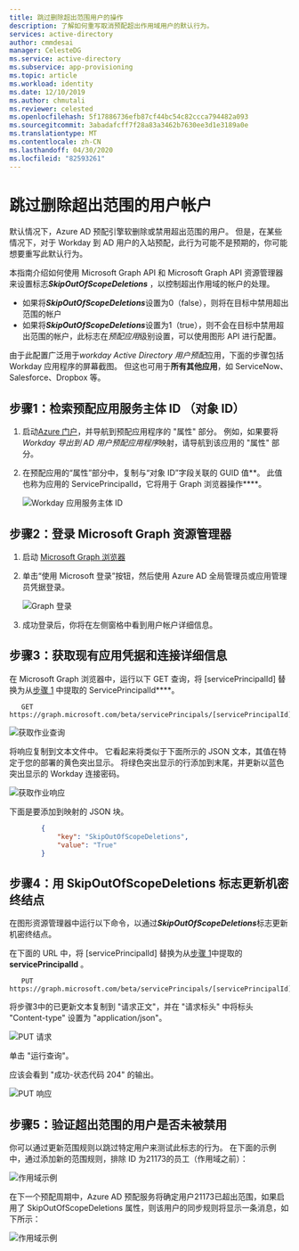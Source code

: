 ```yaml
---
title: 跳过删除超出范围用户的操作
description: 了解如何重写取消预配超出作用域用户的默认行为。
services: active-directory
author: cmmdesai
manager: CelesteDG
ms.service: active-directory
ms.subservice: app-provisioning
ms.topic: article
ms.workload: identity
ms.date: 12/10/2019
ms.author: chmutali
ms.reviewer: celested
ms.openlocfilehash: 5f17886736efb87cf44bc54c82ccca794482a093
ms.sourcegitcommit: 3abadafcff7f28a83a3462b7630ee3d1e3189a0e
ms.translationtype: MT
ms.contentlocale: zh-CN
ms.lasthandoff: 04/30/2020
ms.locfileid: "82593261"
---
```

# <a name="skip-deletion-of-user-accounts-that-go-out-of-scope"></a>跳过删除超出范围的用户帐户

默认情况下，Azure AD 预配引擎软删除或禁用超出范围的用户。 但是，在某些情况下，对于 Workday 到 AD 用户的入站预配，此行为可能不是预期的，你可能想要重写此默认行为。  

本指南介绍如何使用 Microsoft Graph API 和 Microsoft Graph API 资源管理器来设置标志***SkipOutOfScopeDeletions*** ，以控制超出作用域的帐户的处理。 
* 如果将***SkipOutOfScopeDeletions***设置为0（false），则将在目标中禁用超出范围的帐户
* 如果将***SkipOutOfScopeDeletions***设置为1（true），则不会在目标中禁用超出范围的帐户，此标志在*预配应用*级别设置，可以使用图形 API 进行配置。 

由于此配置广泛用于*workday Active Directory 用户预配*应用，下面的步骤包括 Workday 应用程序的屏幕截图。 但这也可用于**所有其他应用**，如 ServiceNow、Salesforce、Dropbox 等。

## <a name="step-1-retrieve-your-provisioning-app-service-principal-id-object-id"></a>步骤1：检索预配应用服务主体 ID （对象 ID）

1. 启动[Azure 门户](https://portal.azure.com)，并导航到预配应用程序的 "属性" 部分。 例如，如果要将*Workday 导出到 AD 用户预配应用程序*映射，请导航到该应用的 "属性" 部分。 
1. 在预配应用的“属性”部分中，复制与“对象 ID”字段关联的 GUID 值**。 此值也称为应用的 ServicePrincipalId，它将用于 Graph 浏览器操作****。

   ![Workday 应用服务主体 ID](./media/skip-out-of-scope-deletions/wd_export_01.png)

## <a name="step-2-sign-into-microsoft-graph-explorer"></a>步骤2：登录 Microsoft Graph 资源管理器

1. 启动 [Microsoft Graph 浏览器](https://developer.microsoft.com/graph/graph-explorer)
1. 单击“使用 Microsoft 登录”按钮，然后使用 Azure AD 全局管理员或应用管理员凭据登录。

    ![Graph 登录](./media/skip-out-of-scope-deletions/wd_export_02.png)

1. 成功登录后，你将在左侧窗格中看到用户帐户详细信息。

## <a name="step-3-get-existing-app-credentials-and-connectivity-details"></a>步骤3：获取现有应用凭据和连接详细信息

在 Microsoft Graph 浏览器中，运行以下 GET 查询，将 [servicePrincipalId] 替换为从[步骤 1](#step-1-retrieve-your-provisioning-app-service-principal-id-object-id) 中提取的 ServicePrincipalId****。

```http
   GET https://graph.microsoft.com/beta/servicePrincipals/[servicePrincipalId]/synchronization/secrets
```

   ![获取作业查询](./media/skip-out-of-scope-deletions/skip-03.png)

将响应复制到文本文件中。 它看起来将类似于下面所示的 JSON 文本，其值在特定于您的部署的黄色突出显示。 将绿色突出显示的行添加到末尾，并更新以蓝色突出显示的 Workday 连接密码。 

   ![获取作业响应](./media/skip-out-of-scope-deletions/skip-04.png)

下面是要添加到映射的 JSON 块。 

```json
        {
            "key": "SkipOutOfScopeDeletions",
            "value": "True"
        }
```

## <a name="step-4-update-the-secrets-endpoint-with-the-skipoutofscopedeletions-flag"></a>步骤4：用 SkipOutOfScopeDeletions 标志更新机密终结点

在图形资源管理器中运行以下命令，以通过***SkipOutOfScopeDeletions***标志更新机密终结点。 

在下面的 URL 中，将 [servicePrincipalId] 替换为从[步骤 1](#step-1-retrieve-your-provisioning-app-service-principal-id-object-id)中提取的**servicePrincipalId** 。 

```http
   PUT https://graph.microsoft.com/beta/servicePrincipals/[servicePrincipalId]/synchronization/secrets
```
将步骤3中的已更新文本复制到 "请求正文"，并在 "请求标头" 中将标头 "Content-type" 设置为 "application/json"。 

   ![PUT 请求](./media/skip-out-of-scope-deletions/skip-05.png)

单击 "运行查询"。 

应该会看到 "成功-状态代码 204" 的输出。 

   ![PUT 响应](./media/skip-out-of-scope-deletions/skip-06.png)

## <a name="step-5-verify-that-out-of-scope-users-dont-get-disabled"></a>步骤5：验证超出范围的用户是否未被禁用

你可以通过更新范围规则以跳过特定用户来测试此标志的行为。 在下面的示例中，通过添加新的范围规则，排除 ID 为21173的员工（作用域之前）： 

   ![作用域示例](./media/skip-out-of-scope-deletions/skip-07.png)

在下一个预配周期中，Azure AD 预配服务将确定用户21173已超出范围，如果启用了 SkipOutOfScopeDeletions 属性，则该用户的同步规则将显示一条消息，如下所示： 

   ![作用域示例](./media/skip-out-of-scope-deletions/skip-08.png)


